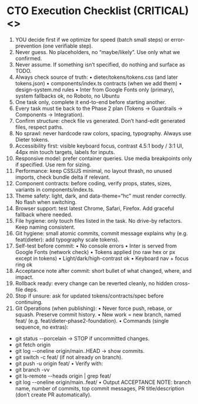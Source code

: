 # CTO Execution Checklist (CRITICAL) <<FRONTEND>>
1. YOU decide first if we optimize for speed (batch small steps) or error-prevention (one verifiable step).
2. Never guess. No placeholders, no “maybe/likely”. Use only what we confirmed.
3. Never assume. If something isn’t specified, do nothing and surface as TODO.
4. Always check source of truth:
• dieter/tokens/tokens.css (and later tokens.json)
• components/index.ts contracts (when we add them)
• design-system.md rules
• Inter from Google Fonts only (primary), system fallbacks ok, no Roboto, no Ubuntu
5. One task only, complete it end-to-end before starting another.
6. Every task must tie back to the Phase 2 plan (Tokens → Guardrails → Components → Integration).
7. Confirm structure: check file vs generated. Don’t hand-edit generated files, respect paths.
8. No sprawl: never hardcode raw colors, spacing, typography. Always use Dieter tokens.
9. Accessibility first: visible keyboard focus, contrast 4.5:1 body / 3:1 UI, 44px min touch targets, labels for inputs.
10. Responsive model: prefer container queries. Use media breakpoints only if specified. Use rem for sizing.
11. Performance: keep CSS/JS minimal, no layout thrash, no unused imports, check bundle delta if relevant.
12. Component contracts: before coding, verify props, states, sizes, variants in components/index.ts.
13. Theme safety: light, dark, and data-theme=“hc” must render correctly. No flash when switching.
14. Browser support: test latest Chrome, Safari, Firefox. Add graceful fallback where needed.
15. File hygiene: only touch files listed in the task. No drive-by refactors. Keep naming consistent.
16. Git hygiene: small atomic commits, commit message explains why (e.g. feat(dieter): add typography scale tokens).
17. Self-test before commit:
• No console errors
• Inter is served from Google Fonts (network check)
• Tokens applied (no raw hex or px except in tokens)
• Light/dark/high-contrast ok
• Keyboard nav + focus ring ok
18. Acceptance note after commit: short bullet of what changed, where, and impact.
19. Rollback ready: every change can be reverted cleanly, no hidden cross-file deps.
20. Stop if unsure: ask for updated tokens/contracts/spec before continuing.
21. Git Operations (when publishing):
• Never force push, rebase, or squash. Preserve commit history.
• New work = new branch, named feat/<scope> (e.g. feat/dieter-phase2-foundation).
• Commands (single sequence, no extras):
- git status --porcelain → STOP if uncommitted changes.
- git fetch origin
- git log --oneline origin/main..HEAD → show commits.
- git switch -c feat/<scope> (if not already on branch).
- git push -u origin feat/<scope>
• Verify with:
- git branch -vv
- git ls-remote --heads origin | grep feat/<scope>
- git log --oneline origin/main..feat/<scope>
• Output ACCEPTANCE NOTE: branch name, number of commits, top commit messages, PR title/description (don’t create PR automatically).



